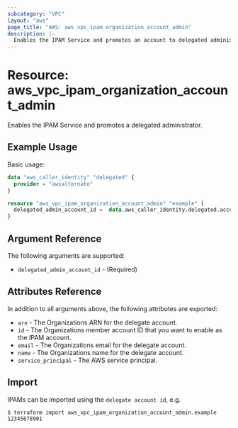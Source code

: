 ```yaml
---
subcategory: "VPC"
layout: "aws"
page_title: "AWS: aws_vpc_ipam_organization_account_admin"
description: |-
  Enables the IPAM Service and promotes an account to delegated administrator for the service.
---
```


# Resource: aws_vpc_ipam_organization_account_admin

Enables the IPAM Service and promotes a delegated administrator.

## Example Usage

Basic usage:

```terraform
data "aws_caller_identity" "delegated" {
  provider = "awsalternate"
}

resource "aws_vpc_ipam_organization_account_admin" "example" {
  delegated_admin_account_id =  data.aws_caller_identity.delegated.account_id
}
```

## Argument Reference

The following arguments are supported:

* `delegated_admin_account_id` - (Required)

## Attributes Reference

In addition to all arguments above, the following attributes are exported:

* `arn` - The Organizations ARN for the delegate account.
* `id` - The Organizations member account ID that you want to enable as the IPAM account.
* `email` - The Organizations email for the delegate account.
* `name` - The Organizations name for the delegate account.
* `service_principal` - The AWS service principal.

## Import

IPAMs can be imported using the `delegate account id`, e.g.

```
$ terraform import aws_vpc_ipam_organization_account_admin.example 12345678901
```
